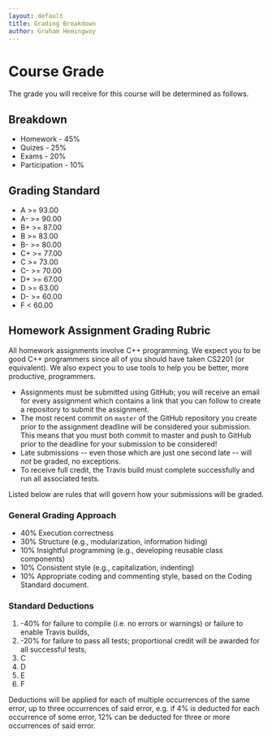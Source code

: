```yaml
---
layout: default
title: Grading Breakdown
author: Graham Hemingway
---
```

# Course Grade

The grade you will receive for this course will be determined as follows.

## Breakdown

* Homework - 45%
* Quizes - 25%
* Exams - 20%
* Participation - 10%

## Grading Standard

* A >= 93.00
* A- >= 90.00
* B+ >= 87.00
* B >= 83.00
* B- >= 80.00
* C+ >= 77.00
* C >= 73.00
* C- >= 70.00
* D+ >= 67.00
* D >= 63.00
* D- >= 60.00
* F < 60.00

## Homework Assignment Grading Rubric

All homework assignments involve C++ programming.  We expect you to be good C++
programmers since all of you should have taken CS2201 (or equivalent). We also
expect you to use tools to help you be better, more productive, programmers.

* Assignments must be submitted using GitHub; you will receive an email for
  every assignment which contains a link that you can follow to create a
  repository to submit the assignment.
* The most recent commit on `master` of the GitHub repository you create prior
  to the assignment deadline will be considered your submission. This means that
  you must both commit to master and push to GitHub prior to the deadline for
  your submission to be considered!
* Late submissions -- even those which are just one second late -- will *not*
  be graded, no exceptions.
* To receive full credit, the Travis build must complete successfully and run
  all associated tests.

Listed below are rules that will govern how your submissions will be graded.

### General Grading Approach

* 40% Execution correctness 
* 30% Structure (e.g., modularization, information hiding) 
* 10% Insightful programming (e.g., developing reusable class components) 
* 10% Consistent style (e.g., capitalization, indenting) 
* 10% Appropriate coding and commenting style, based on the Coding Standard document.

### Standard Deductions

1. -40% for failure to compile (i.e. no errors or warnings) or
   failure to enable Travis builds,
1. -20% for failure to pass all tests; proportional credit will be awarded for
   all successful tests,
1. C
1. D
1. E
1. F

Deductions will be applied for each of multiple occurrences of the same error,
up to three occurrences of said error, e.g. if 4% is deducted for each
occurrence of some error, 12% can be deducted for three or more occurrences of
said error.

